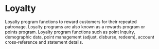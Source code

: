 # Loyalty

Loyalty program functions to reward customers for their repeated patronage.  Loyalty programs are also known as a rewards program or points program.  Loyalty program functions such as point Inquiry, demographic data, point management (adjust, disburse, redeem), account cross-reference and statement details.
